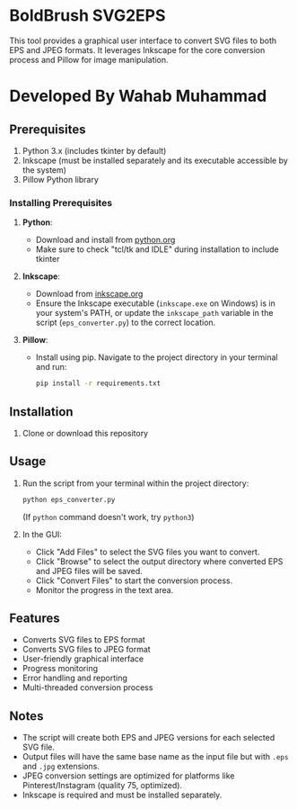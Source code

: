 # BoldBrush SVG2EPS

This tool provides a graphical user interface to convert SVG files to both EPS and JPEG formats. It leverages Inkscape for the core conversion process and Pillow for image manipulation.
# Developed By Wahab Muhammad
## Prerequisites

1. Python 3.x (includes tkinter by default)
2. Inkscape (must be installed separately and its executable accessible by the system)
3. Pillow Python library

### Installing Prerequisites

1. **Python**: 
   - Download and install from [python.org](https://www.python.org/downloads/)
   - Make sure to check "tcl/tk and IDLE" during installation to include tkinter

2. **Inkscape**: 
   - Download from [inkscape.org](https://inkscape.org/release/)
   - Ensure the Inkscape executable (`inkscape.exe` on Windows) is in your system's PATH, or update the `inkscape_path` variable in the script (`eps_converter.py`) to the correct location.

3. **Pillow**: 
   - Install using pip. Navigate to the project directory in your terminal and run:
     ```bash
     pip install -r requirements.txt
     ```

## Installation

1. Clone or download this repository

## Usage

1. Run the script from your terminal within the project directory:
   ```bash
   python eps_converter.py
   ```
   (If `python` command doesn't work, try `python3`)

2. In the GUI:
   - Click "Add Files" to select the SVG files you want to convert.
   - Click "Browse" to select the output directory where converted EPS and JPEG files will be saved.
   - Click "Convert Files" to start the conversion process.
   - Monitor the progress in the text area.

## Features

- Converts SVG files to EPS format
- Converts SVG files to JPEG format
- User-friendly graphical interface
- Progress monitoring
- Error handling and reporting
- Multi-threaded conversion process

## Notes

- The script will create both EPS and JPEG versions for each selected SVG file.
- Output files will have the same base name as the input file but with `.eps` and `.jpg` extensions.
- JPEG conversion settings are optimized for platforms like Pinterest/Instagram (quality 75, optimized).
- Inkscape is required and must be installed separately.
